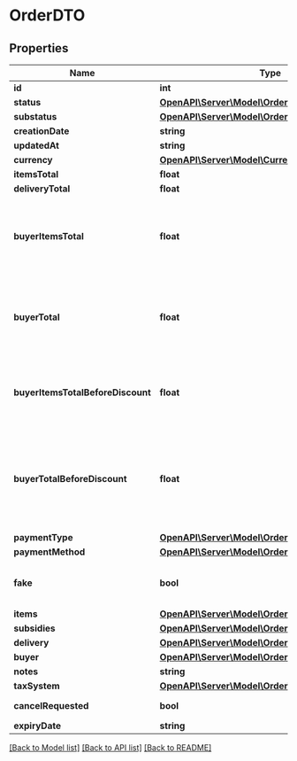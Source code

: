# OrderDTO

## Properties
Name | Type | Description | Notes
------------ | ------------- | ------------- | -------------
**id** | **int** | Идентификатор заказа. | [optional] 
**status** | [**OpenAPI\Server\Model\OrderStatusType**](OrderStatusType.md) |  | [optional] 
**substatus** | [**OpenAPI\Server\Model\OrderSubstatusType**](OrderSubstatusType.md) |  | [optional] 
**creationDate** | **string** |  | [optional] 
**updatedAt** | **string** |  | [optional] 
**currency** | [**OpenAPI\Server\Model\CurrencyType**](CurrencyType.md) |  | [optional] 
**itemsTotal** | **float** | Платеж покупателя. | [optional] 
**deliveryTotal** | **float** | Стоимость доставки. | [optional] 
**buyerItemsTotal** | **float** | {% note warning \&quot;\&quot; %}  Этот параметр устарел.  {% endnote %}  Стоимость всех товаров в заказе в валюте покупателя после применения скидок и без учета стоимости доставки. | [optional] 
**buyerTotal** | **float** | {% note warning \&quot;\&quot; %}  Этот параметр устарел.  {% endnote %}  Стоимость всех товаров в заказе в валюте покупателя после применения скидок и с учетом стоимости доставки. | [optional] 
**buyerItemsTotalBeforeDiscount** | **float** | Стоимость всех товаров в заказе в валюте покупателя без учета стоимости доставки и до применения скидок по:  * акциям; * купонам; * промокодам. | [optional] 
**buyerTotalBeforeDiscount** | **float** | {% note warning \&quot;\&quot; %}  Этот параметр устарел.  {% endnote %}  Стоимость всех товаров в заказе в валюте покупателя до применения скидок и с учетом стоимости доставки (&#x60;buyerItemsTotalBeforeDiscount&#x60; + стоимость доставки). | [optional] 
**paymentType** | [**OpenAPI\Server\Model\OrderPaymentType**](OrderPaymentType.md) |  | [optional] 
**paymentMethod** | [**OpenAPI\Server\Model\OrderPaymentMethodType**](OrderPaymentMethodType.md) |  | [optional] 
**fake** | **bool** | Тип заказа:  * &#x60;false&#x60; — настоящий заказ покупателя.  * &#x60;true&#x60; — [тестовый](../../pushapi/concepts/sandbox.md) заказ Маркета. | [optional] 
**items** | [**OpenAPI\Server\Model\OrderItemDTO**](OrderItemDTO.md) | Список товаров в заказе. | 
**subsidies** | [**OpenAPI\Server\Model\OrderSubsidyDTO**](OrderSubsidyDTO.md) | Список субсидий по типам. | [optional] 
**delivery** | [**OpenAPI\Server\Model\OrderDeliveryDTO**](OrderDeliveryDTO.md) |  | [optional] 
**buyer** | [**OpenAPI\Server\Model\OrderBuyerDTO**](OrderBuyerDTO.md) |  | [optional] 
**notes** | **string** | Комментарий к заказу. | [optional] 
**taxSystem** | [**OpenAPI\Server\Model\OrderTaxSystemType**](OrderTaxSystemType.md) |  | [optional] 
**cancelRequested** | **bool** | **Только для модели DBS**  Запрошена ли отмена. | [optional] 
**expiryDate** | **string** |  | [optional] 

[[Back to Model list]](../README.md#documentation-for-models) [[Back to API list]](../README.md#documentation-for-api-endpoints) [[Back to README]](../README.md)


